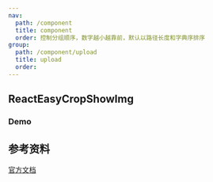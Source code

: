 ```yaml
---
nav:
  path: /component
  title: component
  order: 控制分组顺序，数字越小越靠前，默认以路径长度和字典序排序
group:
  path: /component/upload
  title: upload
  order:
---
```


## ReactEasyCropShowImg

### Demo

<code src="./ReactEasyCropShowImg.tsx" title='基于react-beautiful-dnd的的拖拽' desc='无样式，仅有逻辑'></code>

## 参考资料

[官方文档](https://github.com/atlassian/react-beautiful-dnd)
